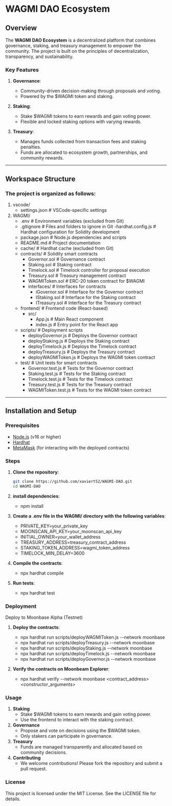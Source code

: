 # WAGMI DAO Ecosystem

## Overview
The **WAGMI DAO Ecosystem** is a decentralized platform that combines governance, staking, and treasury management to empower the community. The project is built on the principles of decentralization, transparency, and sustainability.

### Key Features
1. **Governance**: 
   - Community-driven decision-making through proposals and voting.
   - Powered by the $WAGMI token and staking.

2. **Staking**:
   - Stake $WAGMI tokens to earn rewards and gain voting power.
   - Flexible and locked staking options with varying rewards.

3. **Treasury**:
   - Manages funds collected from transaction fees and staking penalties.
   - Funds are allocated to ecosystem growth, partnerships, and community rewards.

---

## Workspace Structure
### The project is organized as follows:
1. vscode/ 
     - settings.json # VSCode-specific settings 
2. WAGMI/ 
     - .env # Environment variables (excluded from Git) 
     - .gitignore # Files and folders to ignore in Git 
      -hardhat.config.js # Hardhat configuration for Solidity development 
     - package.json # Node.js dependencies and scripts 
     - README.md # Project documentation 
     - cache/ # Hardhat cache (excluded from Git) 
     - contracts/ # Solidity smart contracts 
          + Governor.sol # Governance contract 
          + Staking.sol # Staking contract 
          + Timelock.sol # Timelock controller for proposal execution 
          + Treasury.sol # Treasury management contract 
          + WAGMIToken.sol # ERC-20 token contract for $WAGMI 
          + interfaces/ # Interfaces for contracts 
               - iGovernor.sol # Interface for the Governor contract 
               - IStaking.sol # Interface for the Staking contract 
               - ITreasury.sol # Interface for the Treasury contract 
     - frontend/ # Frontend code (React-based) 
          + src/ 
               - App.js # Main React component 
               - index.js # Entry point for the React app 
     - scripts/ # Deployment scripts 
          + deployGovernor.js # Deploys the Governor contract 
          + deployStaking.js # Deploys the Staking contract 
          + deployTimelock.js # Deploys the Timelock contract 
          + deployTreasury.js # Deploys the Treasury contract 
          + deployWAGMIToken.js # Deploys the WAGMI token contract 
     - test/ # Unit tests for smart contracts 
          + Governor.test.js # Tests for the Governor contract 
          + Staking.test.js # Tests for the Staking contract 
          + Timelock.test.js # Tests for the Timelock contract 
          + Treasury.test.js # Tests for the Treasury contract 
          + WAGMIToken.test.js # Tests for the WAGMI token contract


---

## Installation and Setup

### Prerequisites
- [Node.js](https://nodejs.org/) (v16 or higher)
- [Hardhat](https://hardhat.org/)
- [MetaMask](https://metamask.io/) (for interacting with the deployed contracts)

### Steps
1. **Clone the repository**:
   ```bash
   git clone https://github.com/xaviert52/WAGMI-DAO.git
   cd WAGMI-DAO

2. **install dependencies**:
   - npm install

3. **Create a .env file in the WAGMI/ directory with the following variables**:
     - PRIVATE_KEY=your_private_key
     - MOONSCAN_API_KEY=your_moonscan_api_key
     - INITIAL_OWNER=your_wallet_address
     - TREASURY_ADDRESS=treasury_contract_address
     - STAKING_TOKEN_ADDRESS=wagmi_token_address
     - TIMELOCK_MIN_DELAY=3600

4. **Compile the contracts**:
   - npx hardhat compile

5. **Run tests**:
   - npx hardhat test


### Deployment
Deploy to Moonbase Alpha (Testnet)
1. **Deploy the contracts**:
     - npx hardhat run scripts/deployWAGMIToken.js --network moonbase
     - npx hardhat run scripts/deployTreasury.js --network moonbase
     - npx hardhat run scripts/deployStaking.js --network moonbase
     - npx hardhat run scripts/deployTimelock.js --network moonbase
     - npx hardhat run scripts/deployGovernor.js --network moonbase

2. **Verify the contracts on Moonbeam Explorer**:
     - npx hardhat verify --network moonbase <contract_address> <constructor_arguments>

### Usage
1. **Staking**
     - Stake $WAGMI tokens to earn rewards and gain voting power.
     - Use the frontend to interact with the staking contract.
2. **Governance**
     - Propose and vote on decisions using the $WAGMI token.
     - Only stakers can participate in governance.
3. **Treasury**
     - Funds are managed transparently and allocated based on community decisions.
4. **Contributing**
     - We welcome contributions! Please fork the repository and submit a pull request.

### License
This project is licensed under the MIT License. See the LICENSE file for details.